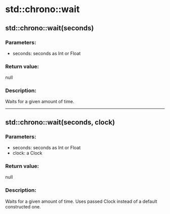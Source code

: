 # std::chrono::wait

## std::chrono::wait(seconds)
### Parameters:
- seconds: seconds as Int or Float

### Return value:  
null

### Description:  
Waits for a given amount of time.

---

## std::chrono::wait(seconds, clock)
### Parameters:
- seconds: seconds as Int or Float
- clock: a Clock

### Return value:  
null

### Description:  
Waits for a given amount of time. Uses passed Clock instead of a default constructed one.